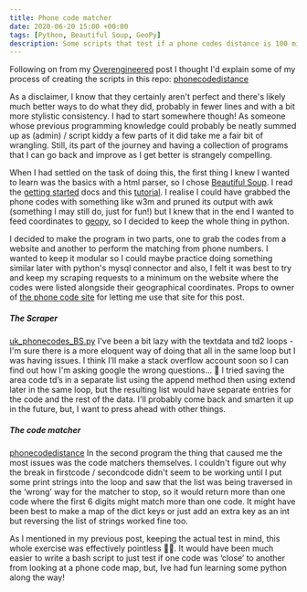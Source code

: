 ```yaml
---
title: Phone code matcher
date: 2020-06-20 15:00 +00:00
tags: [Python, Beautiful Soup, GeoPy]
description: Some scripts that test if a phone codes distance is 100 miles or more from another.
---
```


Following on from my [Overengineered](/overengineered) post I thought I'd explain some of my process of creating the scripts in this repo: [phonecodedistance](https://github.com/mikebdict/phonecodedistance)

As a disclaimer, I know that they certainly aren't perfect and there's likely much better ways to do what they did, probably in fewer lines and with a bit more stylistic consistency. I had to start somewhere though! As someone whose previous programming knowledge could probably be neatly summed up as (admin) / script kiddy a few parts of it did take me a fair bit of wrangling. Still, its part of the journey and having a collection of programs that I can go back and improve as I get better is strangely compelling.

When I had settled on the task of doing this, the first thing I knew I wanted to learn was the basics with a html parser, so I chose [Beautiful Soup](https://www.crummy.com/software/BeautifulSoup/bs4/doc/). I read the [getting started](https://www.crummy.com/software/BeautifulSoup/bs4/doc/#quick-start) docs and this [tutorial](https://programminghistorian.org/en/lessons/intro-to-beautiful-soup). I realise I could have grabbed the phone codes with something like w3m and pruned its output with awk (something I may still do, just for fun!) but I knew that in the end I wanted to feed coordinates to [geopy](https://geopy.readthedocs.io/en/stable/), so I decided to keep the whole thing in python.

I decided to make the program in two parts, one to grab the codes from a website and another to perform the matching from phone numbers. I wanted to keep it modular so I could maybe practice doing something similar later with python's mysql connector and also, I felt it was best to try and keep my scraping requests to a minimum on the website where the codes were listed alongside their geographical coordinates. Props to owner of [the phone code site](https://www.doogal.co.uk) for letting me use that site for this post. 

##### The Scraper
[uk_phonecodes_BS.py](https://github.com/mikebdict/phonecodedistance/blob/master/uk_phonecodes_BS.py)
I've been a bit lazy with the textdata and td2 loops - I'm sure there is a more eloquent way of doing that all in the same loop but I was having issues. I think I’ll make a stack overflow account soon so I can find out how I'm asking google the wrong questions… 🥺 I tried saving the area code td’s in a separate list using the append method then using extend later in the same loop, but the resulting list would have separate entries for the code and the rest of the data. I'll probably come back and smarten it up in the future, but, I want to press ahead with other things.

##### The code matcher
[phonecodedistance](https://github.com/mikebdict/phonecodedistance/blob/master/codes2_cords.py)
In the second program the thing that caused me the most issues was the code matchers themselves. I couldn't figure out why the break in firstcode / secondcode didn't seem to be working until I put some print strings into the loop and saw that the list was being traversed in the ‘wrong’ way for the matcher to stop, so it would return more than one code where the first 6 digits might match more than one code.  It might have been best to make a map of the dict keys or just add an extra key as an int but reversing the list of strings worked fine too.

As I mentioned in my previous post, keeping the actual test in mind, this whole exercise was effectively pointless 🤷‍♂️. It would have been much easier to write a bash script to just test if one code was ‘close’ to another from looking at a phone code map, but, Ive had fun learning some python along the way!
